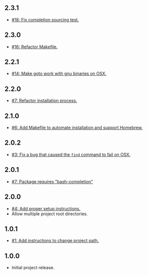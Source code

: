 ## 2.3.1
* [#18: Fix completion sourcing test.](https://github.com/haensl/goto/issues/18)

## 2.3.0
* [#16: Refactor Makefile.](https://github.com/haensl/goto/issues/16)

## 2.2.1
* [#14: Make goto work with gnu binaries on OSX.](https://github.com/haensl/goto/issues/14)

## 2.2.0
* [#7: Refactor installation process.](https://github.com/haensl/goto/issues/12)

## 2.1.0
* [#6: Add Makefile to automate installation and support Homebrew.](https://github.com/haensl/goto/issues/6)

## 2.0.2
* [#3: Fix a bug that caused the `find` command to fail on OSX.](https://github.com/haensl/goto/issues/3)

## 2.0.1
* [#7: Package requires "bash-completion"](https://github.com/haensl/goto/issues/7)

## 2.0.0
* [#4: Add proper setup instructions.](https://github.com/haensl/goto/issues/4)
* Allow multiple project root directories.

## 1.0.1
* [#1: Add instructions to change project path.](https://github.com/haensl/goto/issues/1)

## 1.0.0
* Initial project release.
